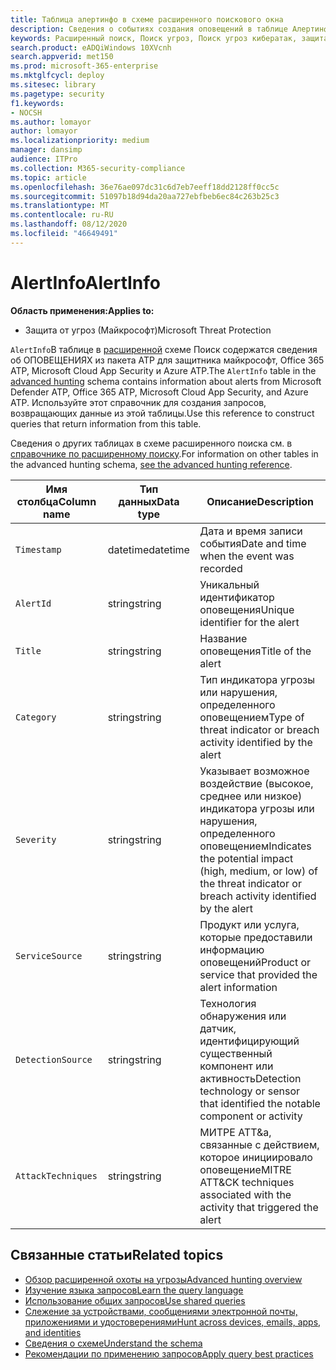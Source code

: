 ```yaml
---
title: Таблица алертинфо в схеме расширенного поискового окна
description: Сведения о событиях создания оповещений в таблице Алертинфо расширенной схемы подсистемы Поиск
keywords: Расширенный поиск, Поиск угроз, Поиск угроз кибератак, защита от угроз Майкрософт, Microsoft 365, MTP, m365, поиск, запрос, телеметрии, Справочник по схемам, Кусто, таблица, столбец, тип данных, описание, Алертинфо, предупреждение, серьезность, категория, МИТРЕ, ATT&а,, мдатп, МКАС, Майкрософт для пакета ATP 365, и Azure ATP.
search.product: eADQiWindows 10XVcnh
search.appverid: met150
ms.prod: microsoft-365-enterprise
ms.mktglfcycl: deploy
ms.sitesec: library
ms.pagetype: security
f1.keywords:
- NOCSH
ms.author: lomayor
author: lomayor
ms.localizationpriority: medium
manager: dansimp
audience: ITPro
ms.collection: M365-security-compliance
ms.topic: article
ms.openlocfilehash: 36e76ae097dc31c6d7eb7eeff18dd2128ff0cc5c
ms.sourcegitcommit: 51097b18d94da20aa727ebfbeb6ec84c263b25c3
ms.translationtype: MT
ms.contentlocale: ru-RU
ms.lasthandoff: 08/12/2020
ms.locfileid: "46649491"
---
```

# <a name="alertinfo"></a><span data-ttu-id="5e153-104">AlertInfo</span><span class="sxs-lookup"><span data-stu-id="5e153-104">AlertInfo</span></span>

<span data-ttu-id="5e153-105">**Область применения:**</span><span class="sxs-lookup"><span data-stu-id="5e153-105">**Applies to:**</span></span>
- <span data-ttu-id="5e153-106">Защита от угроз (Майкрософт)</span><span class="sxs-lookup"><span data-stu-id="5e153-106">Microsoft Threat Protection</span></span>



<span data-ttu-id="5e153-107">`AlertInfo`В таблице в [расширенной](advanced-hunting-overview.md) схеме Поиск содержатся сведения об ОПОВЕЩЕНИЯХ из пакета ATP для защитника майкрософт, Office 365 ATP, Microsoft Cloud App Security и Azure ATP.</span><span class="sxs-lookup"><span data-stu-id="5e153-107">The `AlertInfo` table in the [advanced hunting](advanced-hunting-overview.md) schema contains information about alerts from Microsoft Defender ATP, Office 365 ATP, Microsoft Cloud App Security, and Azure ATP.</span></span> <span data-ttu-id="5e153-108">Используйте этот справочник для создания запросов, возвращающих данные из этой таблицы.</span><span class="sxs-lookup"><span data-stu-id="5e153-108">Use this reference to construct queries that return information from this table.</span></span>

<span data-ttu-id="5e153-109">Сведения о других таблицах в схеме расширенного поиска см. в [справочнике по расширенному поиску](advanced-hunting-schema-tables.md).</span><span class="sxs-lookup"><span data-stu-id="5e153-109">For information on other tables in the advanced hunting schema, [see the advanced hunting reference](advanced-hunting-schema-tables.md).</span></span>

| <span data-ttu-id="5e153-110">Имя столбца</span><span class="sxs-lookup"><span data-stu-id="5e153-110">Column name</span></span> | <span data-ttu-id="5e153-111">Тип данных</span><span class="sxs-lookup"><span data-stu-id="5e153-111">Data type</span></span> | <span data-ttu-id="5e153-112">Описание</span><span class="sxs-lookup"><span data-stu-id="5e153-112">Description</span></span> |
|-------------|-----------|-------------|
| `Timestamp` | <span data-ttu-id="5e153-113">datetime</span><span class="sxs-lookup"><span data-stu-id="5e153-113">datetime</span></span> | <span data-ttu-id="5e153-114">Дата и время записи события</span><span class="sxs-lookup"><span data-stu-id="5e153-114">Date and time when the event was recorded</span></span> |
| `AlertId` | <span data-ttu-id="5e153-115">string</span><span class="sxs-lookup"><span data-stu-id="5e153-115">string</span></span> | <span data-ttu-id="5e153-116">Уникальный идентификатор оповещения</span><span class="sxs-lookup"><span data-stu-id="5e153-116">Unique identifier for the alert</span></span> |
| `Title` | <span data-ttu-id="5e153-117">string</span><span class="sxs-lookup"><span data-stu-id="5e153-117">string</span></span> | <span data-ttu-id="5e153-118">Название оповещения</span><span class="sxs-lookup"><span data-stu-id="5e153-118">Title of the alert</span></span> |
| `Category` | <span data-ttu-id="5e153-119">string</span><span class="sxs-lookup"><span data-stu-id="5e153-119">string</span></span> | <span data-ttu-id="5e153-120">Тип индикатора угрозы или нарушения, определенного оповещением</span><span class="sxs-lookup"><span data-stu-id="5e153-120">Type of threat indicator or breach activity identified by the alert</span></span> |
| `Severity` | <span data-ttu-id="5e153-121">string</span><span class="sxs-lookup"><span data-stu-id="5e153-121">string</span></span> | <span data-ttu-id="5e153-122">Указывает возможное воздействие (высокое, среднее или низкое) индикатора угрозы или нарушения, определенного оповещением</span><span class="sxs-lookup"><span data-stu-id="5e153-122">Indicates the potential impact (high, medium, or low) of the threat indicator or breach activity identified by the alert</span></span> |
| `ServiceSource` | <span data-ttu-id="5e153-123">string</span><span class="sxs-lookup"><span data-stu-id="5e153-123">string</span></span> | <span data-ttu-id="5e153-124">Продукт или услуга, которые предоставили информацию оповещений</span><span class="sxs-lookup"><span data-stu-id="5e153-124">Product or service that provided the alert information</span></span> |
| `DetectionSource` | <span data-ttu-id="5e153-125">string</span><span class="sxs-lookup"><span data-stu-id="5e153-125">string</span></span> | <span data-ttu-id="5e153-126">Технология обнаружения или датчик, идентифицирующий существенный компонент или активность</span><span class="sxs-lookup"><span data-stu-id="5e153-126">Detection technology or sensor that identified the notable component or activity</span></span> |
| `AttackTechniques` | <span data-ttu-id="5e153-127">string</span><span class="sxs-lookup"><span data-stu-id="5e153-127">string</span></span> | <span data-ttu-id="5e153-128">МИТРЕ ATT&а, связанные с действием, которое инициировало оповещение</span><span class="sxs-lookup"><span data-stu-id="5e153-128">MITRE ATT&CK techniques associated with the activity that triggered the alert</span></span> |

## <a name="related-topics"></a><span data-ttu-id="5e153-129">Связанные статьи</span><span class="sxs-lookup"><span data-stu-id="5e153-129">Related topics</span></span>
- [<span data-ttu-id="5e153-130">Обзор расширенной охоты на угрозы</span><span class="sxs-lookup"><span data-stu-id="5e153-130">Advanced hunting overview</span></span>](advanced-hunting-overview.md)
- [<span data-ttu-id="5e153-131">Изучение языка запросов</span><span class="sxs-lookup"><span data-stu-id="5e153-131">Learn the query language</span></span>](advanced-hunting-query-language.md)
- [<span data-ttu-id="5e153-132">Использование общих запросов</span><span class="sxs-lookup"><span data-stu-id="5e153-132">Use shared queries</span></span>](advanced-hunting-shared-queries.md)
- [<span data-ttu-id="5e153-133">Слежение за устройствами, сообщениями электронной почты, приложениями и удостоверениями</span><span class="sxs-lookup"><span data-stu-id="5e153-133">Hunt across devices, emails, apps, and identities</span></span>](advanced-hunting-query-emails-devices.md)
- [<span data-ttu-id="5e153-134">Сведения о схеме</span><span class="sxs-lookup"><span data-stu-id="5e153-134">Understand the schema</span></span>](advanced-hunting-schema-tables.md)
- [<span data-ttu-id="5e153-135">Рекомендации по применению запросов</span><span class="sxs-lookup"><span data-stu-id="5e153-135">Apply query best practices</span></span>](advanced-hunting-best-practices.md)
